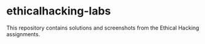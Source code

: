 # ethicalhacking-labs
This repository contains solutions and screenshots from the Ethical Hacking assignments.
